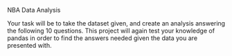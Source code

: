 NBA Data Analysis

Your task will be to take the dataset given, and create an analysis answering the following 10 questions. This project will again test your knowledge of pandas in order to find the answers needed given the data you are presented with.